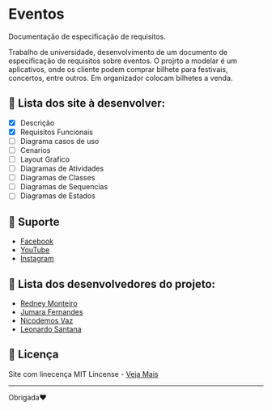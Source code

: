 # Eventos

Documentação de especificação de requisitos.
 
Trabalho de universidade, desenvolvimento de um documento de especificação de requisitos sobre eventos.
O projrto a modelar é um aplicativos, onde os cliente podem comprar bilhete para festivais, concertos, entre outros. Em organizador colocam bilhetes a venda.
 
## :hammer: Lista dos site à desenvolver:
- [x] Descrição
- [x] Requisitos Funcionais
- [ ] Diagrama casos de uso
- [ ] Cenarios
- [ ] Layout Grafico
- [ ] Diagramas de Atividades
- [ ] Diagramas de Classes
- [ ] Diagramas de Sequencias
- [ ] Diagramas de Estados
 
## :pushpin: Suporte
* [Facebook](https://github.com/RedneyMonteiro15)
* [YouTube](https://github.com/RedneyMonteiro15)
* [Instagram](https://github.com/RedneyMonteiro15)

## 👤 Lista dos desenvolvedores do projeto:
* [Redney Monteiro](https://github.com/RedneyMonteiro15)
* [Jumara Fernandes](https://github.com/maura2020)
* [Nicodemos Vaz](https://github.com/RedneyMonteiro15)
* [Leonardo Santana](https://github.com/LeoSantana24)


## 📑 Licença
Site com linecença MIT Lincense - [Veja Mais](https://en.wikipedia.org/wiki/MIT_License)

---

Obrigada♥️

